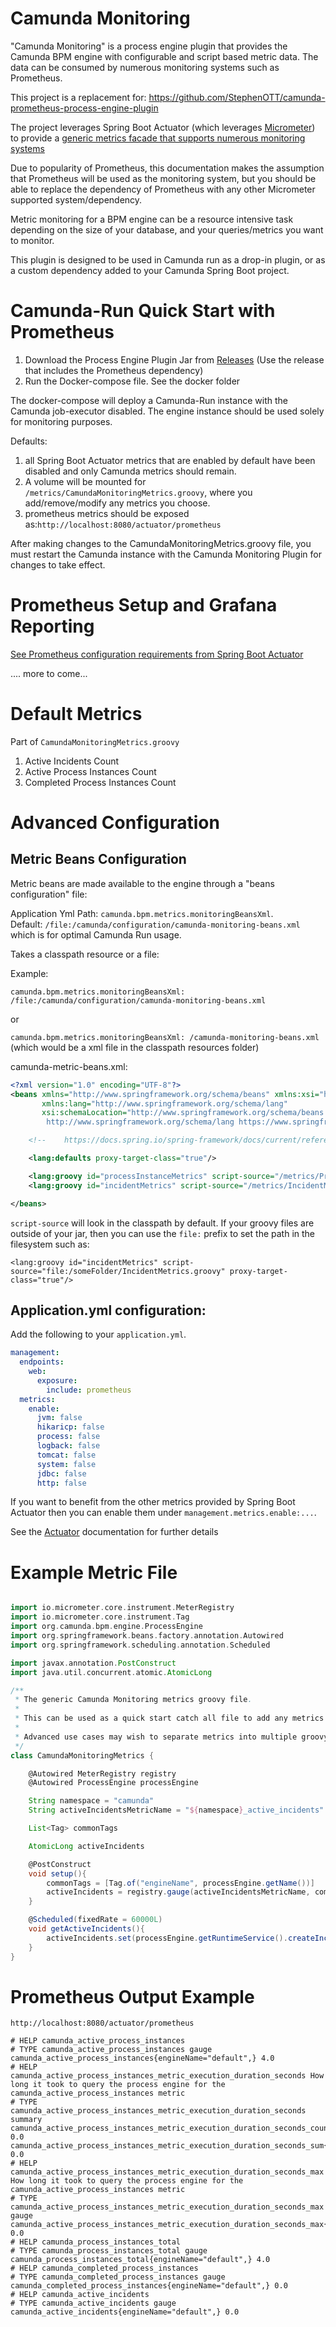 # Camunda Monitoring

"Camunda Monitoring" is a process engine plugin that provides the Camunda BPM engine with configurable and script based metric data.
The data can be consumed by numerous monitoring systems such as Prometheus.

This project is a replacement for: https://github.com/StephenOTT/camunda-prometheus-process-engine-plugin


The project leverages Spring Boot Actuator (which leverages [Micrometer](https://micrometer.io/docs)) to 
provide a [generic metrics facade that supports numerous monitoring systems](https://docs.spring.io/spring-boot/docs/current/reference/html/production-ready-features.html#production-ready-metrics)

Due to popularity of Prometheus, this documentation makes the assumption that Prometheus will be used as the monitoring 
system, but you should be able to replace the dependency of Prometheus with any other Micrometer supported system/dependency.

Metric monitoring for a BPM engine can be a resource intensive task depending on the size of your database, and your queries/metrics you want to monitor.

This plugin is designed to be used in Camunda run as a drop-in plugin, or as a custom dependency added to your Camunda Spring Boot project.

# Camunda-Run Quick Start with Prometheus

1. Download the Process Engine Plugin Jar from [Releases](https://github.com/StephenOTT/Camunda-Monitoring/releases) (Use the release that includes the Prometheus dependency)
1. Run the Docker-compose file.  See the docker folder

The docker-compose will deploy a Camunda-Run instance with the Camunda job-executor disabled.  The engine instance should be used solely for monitoring purposes.

Defaults:

1. all Spring Boot Actuator metrics that are enabled by default have been disabled and only Camunda metrics should remain.
1. A volume will be mounted for `/metrics/CamundaMonitoringMetrics.groovy`, where you add/remove/modify any metrics you choose.  
1. prometheus metrics should be exposed as:`http://localhost:8080/actuator/prometheus`


After making changes to the CamundaMonitoringMetrics.groovy file, you must restart the Camunda instance with the Camunda Monitoring Plugin for changes to take effect.

# Prometheus Setup and Grafana Reporting

[See Prometheus configuration requirements from Spring Boot Actuator](https://docs.spring.io/spring-boot/docs/current/reference/html/production-ready-features.html#production-ready-metrics-export-prometheus)

.... more to come...

# Default Metrics 

Part of `CamundaMonitoringMetrics.groovy`

1. Active Incidents Count
1. Active Process Instances Count
1. Completed Process Instances Count


# Advanced Configuration

## Metric Beans Configuration

Metric beans are made available to the engine through a "beans configuration" file:

Application Yml Path: `camunda.bpm.metrics.monitoringBeansXml`.  
Default: `/file:/camunda/configuration/camunda-monitoring-beans.xml` which is for optimal Camunda Run usage.

Takes a classpath resource or a file:

Example:

`camunda.bpm.metrics.monitoringBeansXml: /file:/camunda/configuration/camunda-monitoring-beans.xml`

or

`camunda.bpm.metrics.monitoringBeansXml: /camunda-monitoring-beans.xml` (which would be a xml file in the classpath resources folder)


camunda-metric-beans.xml:

```xml
<?xml version="1.0" encoding="UTF-8"?>
<beans xmlns="http://www.springframework.org/schema/beans" xmlns:xsi="http://www.w3.org/2001/XMLSchema-instance"
       xmlns:lang="http://www.springframework.org/schema/lang"
       xsi:schemaLocation="http://www.springframework.org/schema/beans https://www.springframework.org/schema/beans/spring-beans.xsd
        http://www.springframework.org/schema/lang https://www.springframework.org/schema/lang/spring-lang.xsd http://www.springframework.org/schema/context https://www.springframework.org/schema/context/spring-context.xsd">

    <!--    https://docs.spring.io/spring-framework/docs/current/reference/html/languages.html#groovy-->

    <lang:defaults proxy-target-class="true"/>

    <lang:groovy id="processInstanceMetrics" script-source="/metrics/ProcessInstanceMetrics.groovy"/>
    <lang:groovy id="incidentMetrics" script-source="/metrics/IncidentMetrics.groovy"/>

</beans>
```

`script-source` will look in the classpath by default.  If your groovy files are outside of your jar, then you can use the `file:` prefix to set the path in the filesystem such as:

`<lang:groovy id="incidentMetrics" script-source="file:/someFolder/IncidentMetrics.groovy" proxy-target-class="true"/>`


## Application.yml configuration:

Add the following to your `application.yml`.

```yml
management:
  endpoints:
    web:
      exposure:
        include: prometheus
  metrics:
    enable:
      jvm: false
      hikaricp: false
      process: false
      logback: false
      tomcat: false
      system: false
      jdbc: false
      http: false
 ```

If you want to benefit from the other metrics provided by Spring Boot Actuator then you can enable them under `management.metrics.enable:...`.

See the [Actuator](https://docs.spring.io/spring-boot/docs/current/reference/html/production-ready-features.html#production-ready-metrics-export-prometheus) documentation for further details


# Example Metric File

```groovy

import io.micrometer.core.instrument.MeterRegistry
import io.micrometer.core.instrument.Tag
import org.camunda.bpm.engine.ProcessEngine
import org.springframework.beans.factory.annotation.Autowired
import org.springframework.scheduling.annotation.Scheduled

import javax.annotation.PostConstruct
import java.util.concurrent.atomic.AtomicLong

/**
 * The generic Camunda Monitoring metrics groovy file.
 *
 * This can be used as a quick start catch all file to add any metrics you want to monitor.
 *
 * Advanced use cases may wish to separate metrics into multiple groovy files.
 */
class CamundaMonitoringMetrics {

    @Autowired MeterRegistry registry
    @Autowired ProcessEngine processEngine

    String namespace = "camunda"
    String activeIncidentsMetricName = "${namespace}_active_incidents"

    List<Tag> commonTags

    AtomicLong activeIncidents

    @PostConstruct
    void setup(){
        commonTags = [Tag.of("engineName", processEngine.getName())]
        activeIncidents = registry.gauge(activeIncidentsMetricName, commonTags, new AtomicLong(0))
    }

    @Scheduled(fixedRate = 60000L)
    void getActiveIncidents(){
        activeIncidents.set(processEngine.getRuntimeService().createIncidentQuery().count())
    }
}

```


# Prometheus Output Example

`http://localhost:8080/actuator/prometheus`

```
# HELP camunda_active_process_instances  
# TYPE camunda_active_process_instances gauge
camunda_active_process_instances{engineName="default",} 4.0
# HELP camunda_active_process_instances_metric_execution_duration_seconds How long it took to query the process engine for the camunda_active_process_instances metric
# TYPE camunda_active_process_instances_metric_execution_duration_seconds summary
camunda_active_process_instances_metric_execution_duration_seconds_count{engineName="default",} 0.0
camunda_active_process_instances_metric_execution_duration_seconds_sum{engineName="default",} 0.0
# HELP camunda_active_process_instances_metric_execution_duration_seconds_max How long it took to query the process engine for the camunda_active_process_instances metric
# TYPE camunda_active_process_instances_metric_execution_duration_seconds_max gauge
camunda_active_process_instances_metric_execution_duration_seconds_max{engineName="default",} 0.0
# HELP camunda_process_instances_total  
# TYPE camunda_process_instances_total gauge
camunda_process_instances_total{engineName="default",} 4.0
# HELP camunda_completed_process_instances  
# TYPE camunda_completed_process_instances gauge
camunda_completed_process_instances{engineName="default",} 0.0
# HELP camunda_active_incidents  
# TYPE camunda_active_incidents gauge
camunda_active_incidents{engineName="default",} 0.0
```

